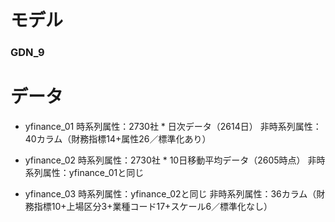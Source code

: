 # モデル
### GDN_9
    
# データ
* yfinance_01
        時系列属性：2730社 * 日次データ（2614日）
        非時系列属性：40カラム（財務指標14+属性26／標準化あり）

* yfinance_02
        時系列属性：2730社 * 10日移動平均データ（2605時点）
        非時系列属性：yfinance_01と同じ

* yfinance_03
        時系列属性：yfinance_02と同じ
        非時系列属性：36カラム（財務指標10+上場区分3+業種コード17+スケール6／標準化なし）